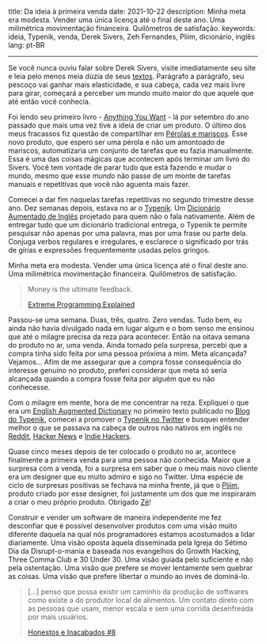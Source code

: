 title: Da ideia à primeira venda
date: 2021-10-22
description: Minha meta era modesta. Vender uma única licença até o final deste ano. Uma milimétrica movimentação financeira. Quilômetros de satisfação.
keywords: ideia, Typenik, venda, Derek Sivers, Zeh Fernandes, Pliim, dicionário, inglês
lang: pt-BR

---

Se você nunca ouviu falar sobre Derek Sivers, visite imediatamente seu site e leia pelo menos meia dúzia de seus [textos](https://sive.rs/blog). Parágrafo a parágrafo, seu pescoço vai ganhar mais elasticidade, e sua cabeça, cada vez mais livre para girar, começará a perceber um mundo muito maior do que aquele que até então você conhecia.

Foi lendo seu primeiro livro - [Anything You Want](https://www.amazon.com.br/Anything-You-Want-Lessons-Entrepreneur/dp/0241209048/ref=sr_1_1?__mk_pt_BR=%C3%85M%C3%85%C5%BD%C3%95%C3%91&crid=Q6P3ONPKWVVG&keywords=anything+you+want&qid=1593432727&sprefix=anyth%2Caps%2C281&sr=8-1) - lá por setembro do ano passado que mais uma vez tive a ideia de criar um produto. O último dos meus fracassos fiz questão de compartilhar em [Pérolas e mariscos](../perolas-e-mariscos/). Esse novo produto, que espero ser uma pérola e não um amontoado de mariscos, automatizaria um conjunto de tarefas que eu fazia manualmente. Essa é uma das coisas mágicas que acontecem após terminar um livro do Sivers. Você tem vontade de parar tudo que está fazendo e mudar o mundo, mesmo que esse *mundo* não passe de um monte de tarefas manuais e repetitivas que você não aguenta mais fazer.

Comecei a dar fim naquelas tarefas repetitivas no segundo trimestre desse ano. Dez semanas depois, estava no ar o [Typenik](https://typenik.com/). Um [Dicionário Aumentado de Inglês](../porque-criei-um-dicionario-aumentado-de-ingles/) projetado para quem não o fala nativamente. Além de entregar tudo que um dicionário tradicional entrega, o Typenik te permite pesquisar não apenas por uma palavra, mas por uma frase ou parte dela. Conjuga verbos regulares e irregulares, e esclarece o significado por trás de gírias e expressões frequentemente usadas pelos gringos.

Minha meta era modesta. Vender uma única licença até o final deste ano. Uma milimétrica movimentação financeira. Quilômetros de satisfação.

> Money is the ultimate feedback.
>
> [Extreme Programming Explained](https://www.amazon.com/-/es/gp/product/0321278658)

Passou-se uma semana. Duas, três, quatro. Zero vendas. Tudo bem, eu ainda não havia divulgado nada em lugar algum e o bom senso me ensinou que até o milagre precisa da reza para acontecer. Então na oitava semana do produto no ar, uma venda. Ainda tomado pela surpresa, percebi que a compra tinha sido feita por uma pessoa próxima a mim. Meta alcançada? Vejamos... Afim de me assegurar que a compra fosse consequência do interesse genuíno no produto, preferi considerar que meta só seria alcançada quando a compra fosse feita por alguém que eu não conhecesse.

Com o milagre em mente, hora de me concentrar na reza. Expliquei o que era um [English Augmented Dictionary](https://typenik.com/blog/what-is-an-english-augmented-dictionary/) no primeiro texto publicado no [Blog do Typenik](https://typenik.com/blog/), comecei a promover o [Typenik no Twitter](https://twitter.com/typenik) e busquei entender melhor o que se passava na cabeça de outros não nativos em inglês no [Reddit](https://www.reddit.com/r/EnglishLearning/comments/pupqbb/nonnative_english_speakers_i_want_to_hear_from_you/), [Hacker News](https://news.ycombinator.com/item?id=28646069#28646878) e [Indie Hackers](https://www.indiehackers.com/post/non-native-english-speakers-i-want-to-hear-from-you-07477fba11).

Quase cinco meses depois de ter colocado o produto no ar, acontece finalmente a primeira venda para uma pessoa não conhecida. Maior que a surpresa com a venda, foi a surpresa em saber que o meu mais novo cliente era um designer que eu muito admiro e sigo no Twitter. Uma espécie de ciclo de surpresas positivas se fechava na minha frente, já que o [Pliim](https://pliim.app/), produto criado por esse designer, foi justamente um dos que me inspiraram a criar o meu próprio produto. Obrigado [Zé](https://twitter.com/zehf)!

Construir e vender um software de maneira independente me fez desconfiar que é possível desenvolver produtos com uma visão muito diferente daquela na qual nós programadores estamos acostumados a lidar diariamente. Uma visão oposta àquela disseminada pela Igreja do Sétimo Dia da Disrupt-o-mania e baseada nos evangelhos do Growth Hacking, Three Comma Club e 30 Under 30. Uma visão guiada pelo suficiente e não pela ostentação. Uma visão que prefere se mover lentamente sem quebrar as coisas. Uma visão que prefere libertar o mundo ao invés de dominá-lo.

> [...] penso que possa existir um caminho da produção de softwares como existe a do produtor local de alimentos. Um contato direto com as pessoas que usam, menor escala e sem uma corrida desenfreada por mais usuários.
>
> [Honestos e Inacabados #8](https://buttondown.email/zehfernandes/archive/honestos-inacabados-8/)
